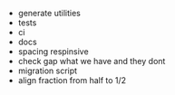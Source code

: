 - generate utilities
- tests
- ci
- docs
- spacing respinsive
- check gap what we have and they dont
- migration script
- align fraction from half to 1/2